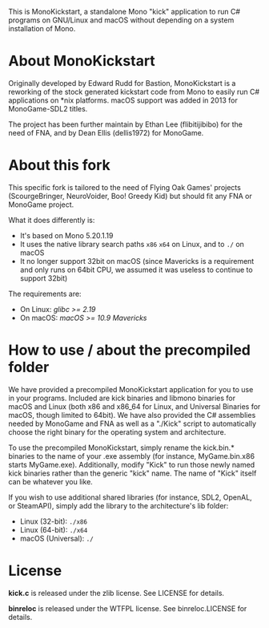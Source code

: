 This is MonoKickstart, a standalone Mono "kick" application to run C# programs on GNU/Linux and macOS without depending on a system installation of Mono.

# About MonoKickstart

Originally developed by Edward Rudd for Bastion, MonoKickstart is a reworking of the stock generated kickstart code from Mono to easily run C# applications on *nix platforms. macOS support was added in 2013 for MonoGame-SDL2 titles.

The project has been further maintain by Ethan Lee (flibitijibibo) for the need of FNA, and by Dean Ellis (dellis1972) for MonoGame.

# About this fork

This specific fork is tailored to the need of Flying Oak Games' projects (ScourgeBringer, NeuroVoider, Boo! Greedy Kid) but should fit any FNA or MonoGame project.

What it does differently is:
- It's based on Mono 5.20.1.19
- It uses the native library search paths ```x86``` ```x64``` on Linux, and to ```./``` on macOS
- It no longer support 32bit on macOS (since Mavericks is a requirement and only runs on 64bit CPU, we assumed it was useless to continue to support 32bit)

The requirements are:
- On Linux: _glibc >= 2.19_
- On macOS: _macOS >= 10.9 Mavericks_

# How to use / about the precompiled folder

We have provided a precompiled MonoKickstart application for you to use in your programs. Included are kick binaries and libmono binaries for macOS and Linux (both x86 and x86_64 for Linux, and Universal Binaries for macOS, though limited to 64bit). We have also provided the
C# assemblies needed by MonoGame and FNA as well as a "./Kick" script to automatically choose the right binary for the operating system and architecture.

To use the precompiled MonoKickstart, simply rename the kick.bin.* binaries to the name of your .exe assembly (for instance, MyGame.bin.x86 starts MyGame.exe).
Additionally, modify "Kick" to run those newly named kick binaries rather than the generic "kick" name. The name of "Kick" itself can be whatever you like.

If you wish to use additional shared libraries (for instance, SDL2, OpenAL, or SteamAPI), simply add the library to the architecture's lib folder:

- Linux (32-bit): ```./x86```
- Linux (64-bit): ```./x64```
- macOS (Universal): ```./```

# License

**kick.c** is released under the zlib license. See LICENSE for details.

**binreloc** is released under the WTFPL license. See binreloc.LICENSE for details.

